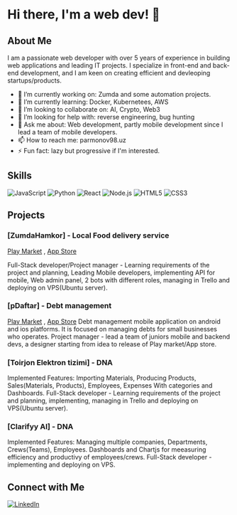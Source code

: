 # Hi there, I'm a web dev! 👋

## About Me
I am a passionate web developer with over 5 years of experience in building web applications and leading IT projects. I specialize in front-end and back-end development, and I am keen on creating efficient and devleoping startups/products.

- 🔭 I’m currently working on: Zumda and some automation projects.
- 🌱 I’m currently learning: Docker, Kubernetees, AWS
- 👯 I’m looking to collaborate on: AI, Crypto, Web3
- 🤔 I’m looking for help with: reverse engineering, bug hunting
- 💬 Ask me about: Web development, partly mobile development since I lead a team of mobile developers.
- 📫 How to reach me: parmonov98.uz
- ⚡ Fun fact: lazy but progressive if I'm interested.

## Skills
![JavaScript](https://img.shields.io/badge/-JavaScript-yellow?logo=javascript&logoColor=white&style=for-the-badge)
![Python](https://img.shields.io/badge/-Python-blue?logo=python&logoColor=white&style=for-the-badge)
![React](https://img.shields.io/badge/-React-blue?logo=react&logoColor=white&style=for-the-badge)
![Node.js](https://img.shields.io/badge/-Node.js-green?logo=node.js&logoColor=white&style=for-the-badge)
![HTML5](https://img.shields.io/badge/-HTML5-orange?logo=html5&logoColor=white&style=for-the-badge)
![CSS3](https://img.shields.io/badge/-CSS3-blue?logo=css3&logoColor=white&style=for-the-badge)

## Projects
### [ZumdaHamkor] - Local Food delivery service
[Play Market](https://play.google.com/store/apps/details?id=uz.app.zumda.hamkor) ,
[App Store](https://apps.apple.com/uz/app/zumda-hamkor/id6504386741)

Full-Stack developer/Project manager - Learning requirements of the project and planning, Leading Mobile developers, implementing API for mobile, Web admin panel, 2 bots with different roles, managing in Trello and deploying on VPS(Ubuntu server).

### [pDaftar] - Debt management 
[Play Market](https://play.google.com/store/apps/details?id=uz.app.pdaftaruz) ,
[App Store](https://apps.apple.com/uz/app/pdaftar/id6511237681)
 Debt management mobile application on android and ios platforms. It is focused on managing debts for small businesses who operates.
 Project manager - lead a team of juniors mobile and backend devs, a designer starting from idea to release of Play market/App store.

### [Toirjon Elektron tizimi] - DNA
Implemented Features: Importing Materials, Producing Products, Sales(Materials, Products), Employees, Expenses With categories and Dashboards.
Full-Stack developer - Learning requirements of the project and planning, implementing, managing in Trello and deploying on VPS(Ubuntu server).

### [Clarifyy AI] - DNA
Implemented Features: Managing multiple companies, Departments, Crews(Teams), Employees. Dashboards and Chartjs for meeasuring efficiency and productivy of employees/crews.
Full-Stack developer - implementing and deploying on VPS.



## Connect with Me
[![LinkedIn](https://img.shields.io/badge/-LinkedIn-blue?logo=linkedin&logoColor=white&style=for-the-badge)](https://www.linkedin.com/in/orzumurod-parmonov-8b5088137/)
